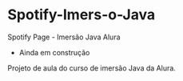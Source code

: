 # Spotify-Imers-o-Java
Spotify Page - Imersão Java Alura

- Ainda em construção

Projeto de aula do curso de imersão Java da Alura.
